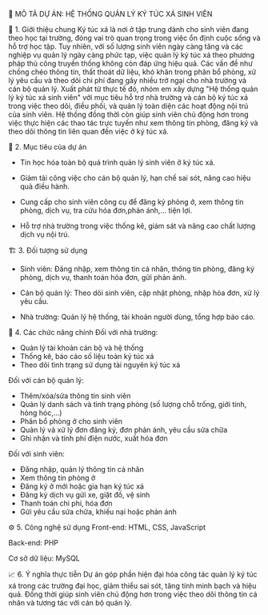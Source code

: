 🎯 MÔ TẢ DỰ ÁN: HỆ THỐNG QUẢN LÝ KÝ TÚC XÁ SINH VIÊN

📌 1. Giới thiệu chung
Ký túc xá là nơi ở tập trung dành cho sinh viên đang theo học tại trường, đóng vai trò quan trọng trong việc ổn định cuộc sống và hỗ trợ học tập. Tuy nhiên, với số lượng sinh viên ngày càng tăng và các nghiệp vụ quản lý ngày càng phức tạp, việc quản lý ký túc xá theo phương pháp thủ công truyền thống không còn đáp ứng hiệu quả. Các vấn đề như chồng chéo thông tin, thất thoát dữ liệu, khó khăn trong phân bổ phòng, xử lý yêu cầu và theo dõi chi phí đang gây nhiều trở ngại cho nhà trường và cán bộ quản lý.
Xuất phát từ thực tế đó, nhóm em xây dựng "Hệ thống quản lý ký túc xá sinh viên" với mục tiêu hỗ trợ nhà trường và cán bộ ký túc xá trong việc theo dõi, điều phối, và quản lý toàn diện các hoạt động nội trú của sinh viên. Hệ thống đồng thời còn giúp sinh viên chủ động hơn trong việc thực hiện các thao tác trực tuyến như xem thông tin phòng, đăng ký và theo dõi thông tin liên quan đến việc ở ký túc xá.

🔧 2. Mục tiêu của dự án
- Tin học hóa toàn bộ quá trình quản lý sinh viên ở ký túc xá.
  
- Giảm tải công việc cho cán bộ quản lý, hạn chế sai sót, nâng cao hiệu quả điều hành.
  
- Cung cấp cho sinh viên công cụ để đăng ký phòng ở, xem thông tin phòng, dịch vụ, tra cứu hóa đơn,phán ánh,... tiện lợi.
  
- Hỗ trợ nhà trường trong việc thống kê, giám sát và nâng cao chất lượng dịch vụ nội trú.
  
🏗️ 3. Đối tượng sử dụng
- Sinh viên: Đăng nhập, xem thông tin cá nhân, thông tin phòng, đăng ký phòng, dịch vụ, thanh toán hóa đơn, gửi phản ánh.

- Cán bộ quản lý: Theo dõi sinh viên, cập nhật phòng, nhập hóa đơn, xử lý yêu cầu.

- Nhà trường: Quản lý hệ thống, tài khoản người dùng, tổng hợp báo cáo.

🧩 4. Các chức năng chính
Đối với nhà trường:
- Quản lý tài khoản cán bộ và hệ thống
- Thống kê, báo cáo số liệu toàn ký túc xá
- Theo dõi tình trạng sử dụng tài nguyên ký túc xá

Đối với cán bộ quản lý:
- Thêm/xóa/sửa thông tin sinh viên
- Quản lý danh sách và tình trạng phòng (số lượng chỗ trống, giới tính, hỏng hóc,...)
- Phân bổ phòng ở cho sinh viên
- Quản lý và xử lý đơn đăng ký, đơn phản ánh, yêu cầu sửa chữa
- Ghi nhận và tính phí điện nước, xuất hóa đơn

Đối với sinh viên: 
- Đăng nhập, quản lý thông tin cá nhân
- Xem thông tin phòng ở
- Đăng ký ở mới hoặc gia hạn ký túc xá
- Đăng ký dịch vụ gửi xe, giặt đồ, vệ sinh
- Thanh toán chi phí, hóa đơn
- Gửi yêu cầu sửa chữa, khiếu nại hoặc phản ánh

⚙️ 5. Công nghệ sử dụng
Front-end: HTML, CSS, JavaScript

Back-end: PHP

Cơ sở dữ liệu: MySQL

📈 6. Ý nghĩa thực tiễn
Dự án góp phần hiện đại hóa công tác quản lý ký túc xá trong các trường đại học, giảm thiểu sai sót, tăng tính minh bạch và hiệu quả. Đồng thời giúp sinh viên chủ động hơn trong việc theo dõi thông tin cá nhân và tương tác với cán bộ quản lý.




